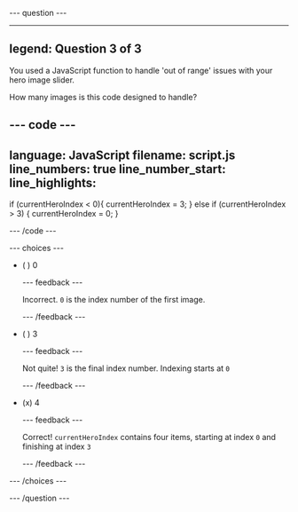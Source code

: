 --- question ---

---
legend: Question 3 of 3
---

You used a JavaScript function to handle 'out of range' issues with your hero image slider.

How many images is this code designed to handle?

--- code ---
---
language: JavaScript
filename: script.js
line_numbers: true
line_number_start: 
line_highlights: 
---

if (currentHeroIndex < 0){
  currentHeroIndex = 3;
} else if (currentHeroIndex > 3) {
  currentHeroIndex = 0;
}

--- /code ---

--- choices ---

- ( ) 0

  --- feedback ---

  Incorrect. `0` is the index number of the first image.

  --- /feedback ---
  
- ( ) 3

  --- feedback ---

  Not quite! `3` is the final index number. Indexing starts at `0`
 
  --- /feedback ---

- (x) 4

  --- feedback ---

  Correct! `currentHeroIndex` contains four items, starting at index `0` and finishing at index `3`

  --- /feedback ---

--- /choices ---

--- /question ---